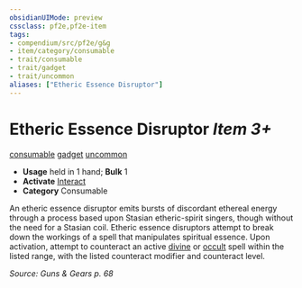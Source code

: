 ```yaml
---
obsidianUIMode: preview
cssclass: pf2e,pf2e-item
tags:
- compendium/src/pf2e/g&g
- item/category/consumable
- trait/consumable
- trait/gadget
- trait/uncommon
aliases: ["Etheric Essence Disruptor"]
---
```

# Etheric Essence Disruptor *Item 3+*  
[consumable](/rules/traits/consumable.md)  [gadget](/rules/traits/gadget-g-g.md)  [uncommon](/rules/traits/uncommon.md)  

- **Usage** held in 1 hand; **Bulk** 1
- **Activate** [Interact](/rules/actions/interact.md)
- **Category** Consumable

An etheric essence disruptor emits bursts of discordant ethereal energy through a process based upon Stasian etheric-spirit singers, though without the need for a Stasian coil. Etheric essence disruptors attempt to break down the workings of a spell that manipulates spiritual essence. Upon activation, attempt to counteract an active [divine](/rules/traits/divine.md) or [occult](/rules/traits/occult.md) spell within the listed range, with the listed counteract modifier and counteract level.

*Source: Guns & Gears p. 68*